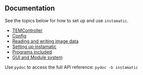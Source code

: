 ## Documentation

See the topics below for how to set up and use `instamatic`.

- [TEMController](tem_api.md)
- [Config](config.md)
- [Reading and writing image data](formats.md)
- [Setting up instamatic](setup.md)
- [Programs included](programs.md)
- [GUI and Module system](gui.md)

Use `pydoc` to access the full API reference: `pydoc -b instamatic`